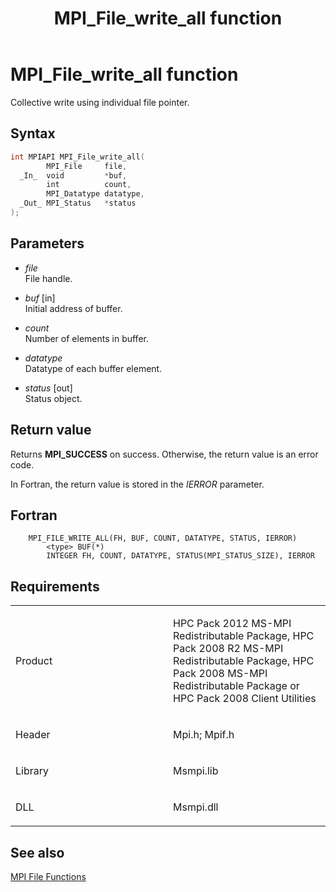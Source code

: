 ﻿---
title: MPI_File_write_all function
TOCTitle: MPI_File_write_all function
ms:assetid: 1defb515-dd3d-497b-b709-c316514d99b4
ms:mtpsurl: https://msdn.microsoft.com/en-us/library/Dn473361(v=VS.85)
ms:contentKeyID: 59360897
ms.date: 03/28/2018
mtps_version: v=VS.85
f1_keywords:
- MPI_FILE_WRITE_ALL
- mpif/MPI_File_write_all
- mpi/MPI_FILE_WRITE_ALL
dev_langs:
- C++
- C
---

# MPI\_File\_write\_all function

Collective write using individual file pointer.

## Syntax

``` c++
int MPIAPI MPI_File_write_all(
        MPI_File     file,
  _In_  void         *buf,
        int          count,
        MPI_Datatype datatype,
  _Out_ MPI_Status   *status
);
```

## Parameters

  - *file*  
    File handle.

  - *buf* \[in\]  
    Initial address of buffer.

  - *count*  
    Number of elements in buffer.

  - *datatype*  
    Datatype of each buffer element.

  - *status* \[out\]  
    Status object.

## Return value

Returns **MPI\_SUCCESS** on success. Otherwise, the return value is an error code.

In Fortran, the return value is stored in the *IERROR* parameter.

## Fortran

``` FORTRAN
    MPI_FILE_WRITE_ALL(FH, BUF, COUNT, DATATYPE, STATUS, IERROR)
        <type> BUF(*)
        INTEGER FH, COUNT, DATATYPE, STATUS(MPI_STATUS_SIZE), IERROR
```

## Requirements

<table>
<colgroup>
<col style="width: 50%" />
<col style="width: 50%" />
</colgroup>
<tbody>
<tr class="odd">
<td><p>Product</p></td>
<td><p>HPC Pack 2012 MS-MPI Redistributable Package, HPC Pack 2008 R2 MS-MPI Redistributable Package, HPC Pack 2008 MS-MPI Redistributable Package or HPC Pack 2008 Client Utilities</p></td>
</tr>
<tr class="even">
<td><p>Header</p></td>
<td>Mpi.h;
Mpif.h</td>
</tr>
<tr class="odd">
<td><p>Library</p></td>
<td>Msmpi.lib</td>
</tr>
<tr class="even">
<td><p>DLL</p></td>
<td>Msmpi.dll</td>
</tr>
</tbody>
</table>


## See also

[MPI File Functions](mpi-file-functions.md)

